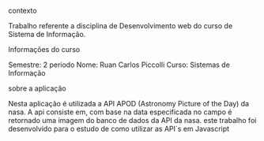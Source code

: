 contexto 


Trabalho referente a disciplina de Desenvolvimento web
do curso de Sistema de Informação.



Informações do curso


Semestre: 2 periodo
Nome: Ruan Carlos Piccolli
Curso: Sistemas de Informação



sobre a aplicação


Nesta aplicação é utilizada a API APOD (Astronomy Picture of the Day) da nasa.
A api consiste em, com base na data especificada no campo é retornado
uma imagem do banco de dados da API da nasa.
este trabalho foi desenvolvido para o estudo de como utilizar as API´s em Javascript


